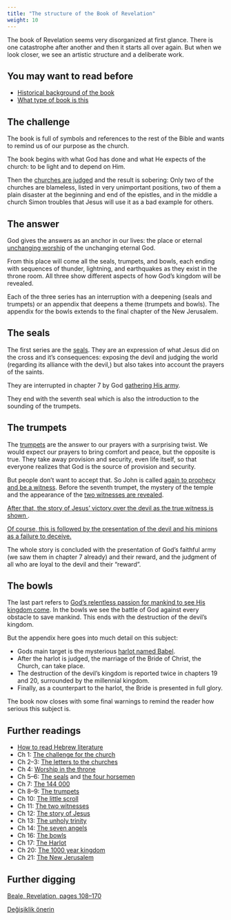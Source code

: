 ```yaml
---
title: "The structure of the Book of Revelation"
weight: 10
---
```



The book of Revelation seems very disorganized at first glance. There is one catastrophe after another and then it starts all over again. But when we look closer, we see an artistic structure and a deliberate work.


## You may want to read before

<a name="bba0"></a>
- [Historical background of the book](../../../background/history/expl/pax-romana-key-to-understand-the-book-of-revelation)
- [What type of book is this](../../../background/literature/expl/the-book-of-revelation-how-to-read-it)



## The challenge

<a name="8179"></a>
The book is full of symbols and references to the rest of the Bible and wants to remind us of our purpose as the church.

The book begins with what God has done and what He expects of the church: to be light and to depend on Him.

Then the [churches are judged](../../../content/letters/expl/the-letters-to-the-seven-churches) and the result is sobering: Only two of the churches are blameless, listed in very unimportant positions, two of them a plain disaster at the beginning and end of the epistles, and in the middle a church Simon troubles that Jesus will use it as a bad example for others.


## The answer

<a name="b85e"></a>
God gives the answers as an anchor in our lives: the place or eternal [unchanging worship](../../../topics/power/short/worship) of the unchanging eternal God.

From this place will come all the seals, trumpets, and bowls, each ending with sequences of thunder, lightning, and earthquakes as they exist in the throne room. All three show different aspects of how God’s kingdom will be revealed.

Each of the three series has an interruption with a deepening (seals and trumpets) or an appendix that deepens a theme (trumpets and bowls). The appendix for the bowls extends to the final chapter of the New Jerusalem.


## The seals

<a name="8ec8"></a>
The first series are the [seals](../../../content/seals/expl/the-book-with-the-seven-seals). They are an expression of what Jesus did on the cross and it’s consequences: exposing the devil and judging the world (regarding its alliance with the devil,) but also takes into account the prayers of the saints.

They are interrupted in chapter 7 by God [gathering His army](../../../content/army/expl/the-144000).

They end with the seventh seal which is also the introduction to the sounding of the trumpets.


## The trumpets

<a name="c56a"></a>
The [trumpets](../../../content/trumpets/expl/the-trumpets-in-revelation) are the answer to our prayers with a surprising twist. We would expect our prayers to bring comfort and peace, but the opposite is true. They take away provision and security, even life itself, so that everyone realizes that God is the source of provision and security.

But people don’t want to accept that. So John is called [again to prophecy and be a witness](../../../content/scroll/expl/the-little-scroll). Before the seventh trumpet, the mystery of the temple and the appearance of the [two witnesses are revealed](../../../content/witnesses/expl/the-two-witnesses).

[After that, the story of Jesus’ victory over the devil as the true witness is shown ](../../../content/jesus/expl/a-different-christmas-story).

[Of course, this is followed by the presentation of the devil and his minions as a failure to deceive.](../../../content/beasts/expl/the-nature-of-the-beast-in-the-book-of-revelation)

The whole story is concluded with the presentation of God’s faithful army (we saw them in chapter 7 already) and their reward, and the judgment of all who are loyal to the devil and their “reward”.


## The bowls

<a name="d15a"></a>
The last part refers to [God’s relentless passion for mankind to see His kingdom come](../../../content/bowls/expl/the-bowls-of-wrath). In the bowls we see the battle of God against every obstacle to save mankind. This ends with the destruction of the devil’s kingdom.

But the appendix here goes into much detail on this subject:

- Gods main target is the mysterious [harlot named Babel](../../../content/harlot/expl/who-is-the-harlot-babylon-part-1).
- After the harlot is judged, the marriage of the Bride of Christ, the Church, can take place.
- The destruction of the devil’s kingdom is reported twice in chapters 19 and 20, surrounded by the millennial kingdom.
- Finally, as a counterpart to the harlot, the Bride is presented in full glory.


The book now closes with some final warnings to remind the reader how serious this subject is.


## Further readings

<a name="a799"></a>
- [How to read Hebrew literature](../../../background/literature/expl/literary-tools-in-the-book-of-revelation)
- Ch 1: [The challenge for the church](../../../content/letters/expl/the-angel-of-the-churches)
- Ch 2–3: [The letters to the churches](../../../content/letters/expl/the-letters-to-the-seven-churches)
- Ch 4: [Worship in the throne](../../../content/worship/expl/worship-in-the-throne-room)
- Ch 5–6: [The seals](../../../content/seals/expl/the-book-with-the-seven-seals) and [the four horsemen](../../../content/seals/expl/the-mystery-of-the-four-horse-men)
- Ch 7: [The 144 000](../../../content/army/expl/the-144000)
- Ch 8–9: [The trumpets](../../../content/trumpets/expl/the-trumpets-in-revelation)
- Ch 10: [The little scroll](../../../content/scroll/expl/the-little-scroll)
- Ch 11: [The two witnesses](../../../content/witnesses/expl/the-two-witnesses)
- Ch 12: [The story of Jesus](../../../content/jesus/expl/a-different-christmas-story)
- Ch 13: [The unholy trinity](../../../content/beasts/expl/the-nature-of-the-beast-in-the-book-of-revelation)
- Ch 14: [The seven angels](../../../content/harvest/expl/gods-army-and-the-seven-angels)
- Ch 16: [The bowls](../../../content/bowls/expl/the-bowls-of-wrath)
- Ch 17: [The Harlot](../../../content/harlot/expl/who-is-the-harlot-babylon-part-1)
- Ch 20: [The 1000 year kingdom](../../../content/1000y/expl/the-thousand-year-kingdom)
- Ch 21: [The New Jerusalem](../../../content/paradise/expl/the-new-jerusalem)



## Further digging

<a name="fb90"></a>
[Beale, Revelation, pages 108–170](../../../gen/background/ressources/how-to-study-the-book-of-revelation#7557)






[Değişiklik önerin](https://github.com/revelation-today/revelation-today/blob/main/exampleSite/content/docs/background/structure/expl/the-structure-of-the-book-of-revelation.md)
